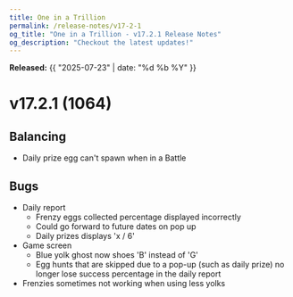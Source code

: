 ```yaml
---
title: One in a Trillion
permalink: /release-notes/v17-2-1
og_title: "One in a Trillion - v17.2.1 Release Notes"
og_description: "Checkout the latest updates!"
---
```

**Released:** {{ "2025-07-23" | date: "%d %b %Y" }}

# v17.2.1 (1064)
## Balancing
- Daily prize egg can't spawn when in a Battle

## Bugs
- Daily report 
  - Frenzy eggs collected percentage displayed incorrectly
  - Could go forward to future dates on pop up
  - Daily prizes displays 'x / 6'
- Game screen
  - Blue yolk ghost now shoes 'B' instead of 'G'
  - Egg hunts that are skipped due to a pop-up (such as daily prize) no longer lose success percentage in the daily report
- Frenzies sometimes not working when using less yolks
